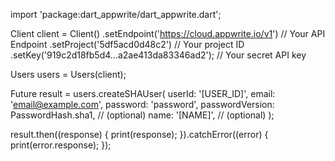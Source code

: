 import 'package:dart_appwrite/dart_appwrite.dart';

Client client = Client()
  .setEndpoint('https://cloud.appwrite.io/v1') // Your API Endpoint
  .setProject('5df5acd0d48c2') // Your project ID
  .setKey('919c2d18fb5d4...a2ae413da83346ad2'); // Your secret API key

Users users = Users(client);

Future result = users.createSHAUser(
  userId: '[USER_ID]',
  email: 'email@example.com',
  password: 'password',
  passwordVersion:  PasswordHash.sha1, // (optional)
  name: '[NAME]', // (optional)
);

result.then((response) {
  print(response);
}).catchError((error) {
  print(error.response);
});
